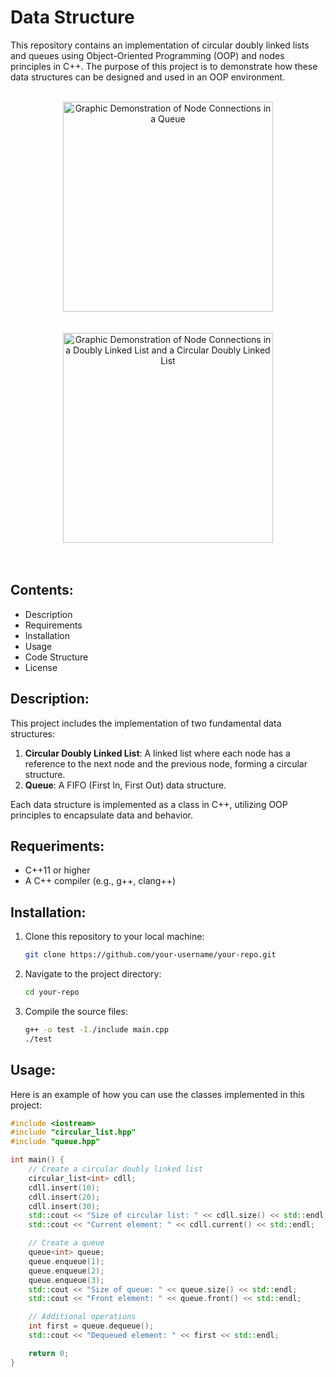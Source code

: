 <h1>
  Data Structure
</h1>

This repository contains an implementation of circular doubly linked lists and queues using Object-Oriented Programming (OOP) and nodes principles in C++. The purpose of this project is to demonstrate how these data structures can be designed and used in an OOP environment.
<br>  <br/>
<div align="center">
    <img src="https://www.masaischool.com/blog/content/images/wordpress/2022/04/First-In-First-Out-Queue-768x512.png" title="Graphic Demonstration of Node Connections in a Queue"
       style="width: 35vw; height: auto;" />
</div>
<br>  <br/>
<div align="center">
    <img src="https://www.monografias.com/trabajos107/guia-teoria-otras-estructuras-dinamicas-y-orden-algoritmos/image005.jpg" title="Graphic Demonstration of Node Connections in a Doubly Linked List and a Circular Doubly Linked List"
       style="width: 35vw; height: auto;" />
</div>
<br>  <br/>

 <h2> Contents: </h2>

- Description
- Requirements
- Installation
- Usage
- Code Structure
- License

<h2> Description: </h2>

This project includes the implementation of two fundamental data structures:

1. **Circular Doubly Linked List**: A linked list where each node has a reference to the next node and the previous node, forming a circular structure.
2. **Queue**: A FIFO (First In, First Out) data structure.

Each data structure is implemented as a class in C++, utilizing OOP principles to encapsulate data and behavior.

<h2> Requeriments: </h2>

- C++11 or higher
- A C++ compiler (e.g., g++, clang++)

<h2> Installation: </h2> 

1. Clone this repository to your local machine:
    ```bash
    git clone https://github.com/your-username/your-repo.git
    ```
2. Navigate to the project directory:
    ```bash
    cd your-repo
    ```
3. Compile the source files:
    ```bash
    g++ -o test -I./include main.cpp
    ./test
    ```

 <h2> Usage: </h2>

Here is an example of how you can use the classes implemented in this project:

```cpp
#include <iostream>
#include "circular_list.hpp"
#include "queue.hpp"

int main() {
    // Create a circular doubly linked list
    circular_list<int> cdll;
    cdll.insert(10);
    cdll.insert(20);
    cdll.insert(30);
    std::cout << "Size of circular list: " << cdll.size() << std::endl;
    std::cout << "Current element: " << cdll.current() << std::endl;

    // Create a queue
    queue<int> queue;
    queue.enqueue(1);
    queue.enqueue(2);
    queue.enqueue(3);
    std::cout << "Size of queue: " << queue.size() << std::endl;
    std::cout << "Front element: " << queue.front() << std::endl;

    // Additional operations
    int first = queue.dequeue();
    std::cout << "Dequeued element: " << first << std::endl;

    return 0;
}
```
